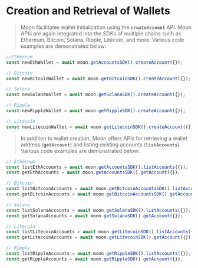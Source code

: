 # Creation and Retrieval of Wallets

> Moon facilitates wallet initialization using the **`createAccount`** API. Moon APIs are again integrated into the SDKs of multiple chains such as Ethereum, Bitcoin, Solana, Ripple, Litecoin, and more. Various code examples are demonstrated below:

```typescript
//Ethereum
const newEthWallet = await moon.getAccountsSDK().createAccount({});

// Bitcoin
const newBitcoinWallet = await moon.getBitcoinSDK().createAccount({});

// Solana
const newSolanaWallet = await moon.getSolanaSDK().createAccount({});

// Ripple
const newRippleWallet = await moon.getRippleSDK().createAccount({});

// Litecoin
const newLitecoinWallet = await moon.getLitecoinSDK().createAccount({});
```

> In addition to wallet creation, Moon offers APIs for retrieving a wallet address (**`getAccount`**) and listing existing accounts (**`listAccounts`**). Various code examples are demonstrated below:

```typescript
// Ethereum
const listEthAccounts = await moon.getAccountsSDK().listAccounts({});
const getEthAccounts = await moon.getAccountsSDK().getAccount({});

// Bitcoin
const listBitcoinAccounts = await moon.getBitcoinAccountsSDK().listAccounts({});
const getBitcoinAccounts = await moon.getBitcoinAccountsSDK().getAccount({});

// Solana
const listSolanaAccounts = await moon.getSolanaSDK().listAccounts({});
const getSolanaAccounts = await moon.getSolanaSDK().getAccount({});

// Litecoin
const listLitecoinAccounts = await moon.getLitecoinSDK().listAccounts({});
const getLitecoinAccounts = await moon.getLitecoinSDK().getAccount({});

// Ripple
const listRippleAccounts = await moon.getRippleSDK().listAccounts({});
const getRippleAccounts = await moon.getRippleSDK().getAccount({});
```
